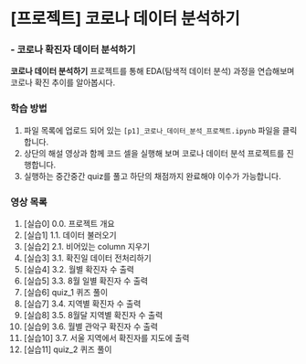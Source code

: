 # [프로젝트] 코로나 데이터 분석하기
### - 코로나 확진자 데이터 분석하기
**코로나 데이터 분석하기** 프로젝트를 통해 EDA(탐색적 데이터 분석) 과정을 연습해보며 코로나 확진 추이를 알아봅시다.

### 학습 방법

1. 파일 목록에 업로드 되어 있는 `[p1]_코로나_데이터_분석_프로젝트.ipynb` 파일을 클릭합니다.
2. 상단의 해설 영상과 함께 코드 셀을 실행해 보며 코로나 데이터 분석 프로젝트를 진행합니다.
3. 실행하는 중간중간 quiz를 풀고 하단의 채점까지 완료해야 이수가 가능합니다.

### 영상 목록

1. [실습0] 0.0. 프로젝트 개요
2. [실습1] 1.1. 데이터 불러오기
3. [실습2] 2.1. 비어있는 column 지우기
4. [실습3] 3.1. 확진일 데이터 전처리하기
5. [실습4] 3.2. 월별 확진자 수 출력
6. [실습5] 3.3. 8월 일별 확진자 수 출력
7. [실습6] quiz_1 퀴즈 풀이
8. [실습7] 3.4. 지역별 확진자 수 출력
9. [실습8] 3.5. 8월달 지역별 확진자 수 출력
10. [실습9] 3.6. 월별 관악구 확진자 수 출력
11. [실습10] 3.7. 서울 지역에서 확진자를 지도에 출력
12. [실습11] quiz_2 퀴즈 풀이

